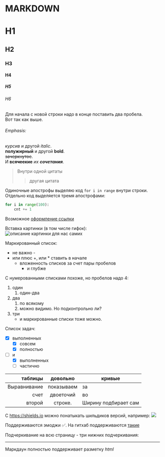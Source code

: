 # MARKDOWN

# H1
## H2
### H3
#### H4
##### H5
###### H6

Для 
начала с новой строки надо в конце поставить два пробела.  
Вот
так
как
выше.

###### Emphasis:
*курсив* и другой _italic_.  
**полужирный** и другой __bold__.  
~~зачеркнутое~~.  
И **вся~~чес~~кие** _*их*_ ***сочетания***.  

> Внутри одной цитаты
>> другая цитата

Одиночные апострофы выделяю код `for i in range` внутри строки.
Отдельно код выделяется тремя апострофами:
```python
for i in range(100):
    cnt += 1
```

Возможное [оформление ссылки](https://github.com/GnuriaN/format-README/blob/master/emoji.md)

Вставка картинки (в том числе гифок):  
![описание картинки для нас самих](http://kvadromash.ru/wp-content/uploads/2014/02/Arsenal.-1-1-300x178.jpg)

Маркированный список:
- не важно -
- или плюс +, или * ставить в начале
  - вложенность списков за счет пары пробелов
    - и глубже

С нумерованными списками похоже, но пробелов надо 4:
1. один 
    1. один-два
2. два
   1) по всякому 
   2) можно видимо. Но подконтрольно ли?
3. три
    + и маркированные списки тоже можно.

Список задач:
- [x] выполненных
  - [x] совсем
  - [x] полностью
- [ ] и
  - [x] выполненных
  - [ ] частично

|таблицы|довольно|кривые|
|------:|:------:|------|
|Выравнивание|показываем|за|
|счет|двоеточий|во|
|второй|строке.|Ширину подбирает сам|

C https://shields.io можно понатыкать шильдиков версий, например:
![](https://img.shields.io/pypi/v/python?label=python&logo=python&style=flat-square)

Поддерживаются эмоджи :white_check_mark:. На гитхаб поддерживаются [такие](https://github.com/GnuriaN/format-README/blob/master/emoji.md)

Подчеркивание на всю страницу - три нижних подчеркивания:
___

Маркдаун полностью поддерживает разметку <i>html</i>
